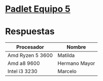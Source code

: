 # [Padlet Equipo 5](https://padlet.com/PedagogiaDH/sdw8a7cth6lgaggt 'Padlet Equipo 5')

# Respuestas

| Procesador       | Nombre        |
| ---------------- | ------------- |
| Amd Ryzen 5 3600 | Matilda       |
| Amd a8 9600      | Hermano Mayor |
| Intel i3 3230    | Marcelo       |
